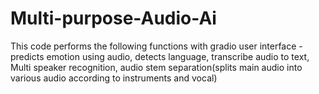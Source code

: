# Multi-purpose-Audio-Ai
This code performs the following functions with gradio user interface - predicts emotion using audio, detects language, transcribe audio to text, Multi speaker recognition, audio stem separation(splits main audio into various audio according to instruments and vocal) <br />
<br />

